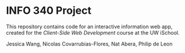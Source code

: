 # INFO 340 Project

This repository contains code for an interactive information web app, created for the _Client-Side Web Development_ course at the UW iSchool.

Jessica Wang, Nicolas Covarrubias-Flores, Nat Abera, Philip de Leon